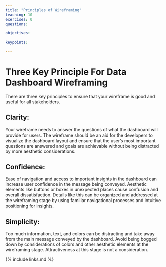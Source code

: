 ```yaml
---
title: "Principles of Wireframing"
teaching: 10
exercises: 0
questions:

objectives:
 
keypoints:

---
```


# Three Key Principle For Data Dashboard Wireframing

There are three key principles to ensure that your wireframe is good and useful for all stakeholders.

## Clarity: 

Your wireframe needs to answer the questions of what the dashboard will provide for users. The wireframe should be an aid for the developers to visualize the dashboard layout and ensure that the user’s most important questions are answered and goals are achievable without being distracted by more aesthetic considerations.

## Confidence: 

Ease of navigation and access to important insights in the dashboard can increase user confidence in the message being conveyed. Aesthetic elements like buttons or boxes in unexpected places cause confusion and overall dissatisfaction. Details like this can be organized and addressed at the wireframing stage by using familiar navigational processes and intuitive positioning for insights.

## Simplicity: 

Too much information, text, and colors can be distracting and take away from the main message conveyed by the dashboard. Avoid being bogged down by considerations of colors and other aesthetic elements at the wireframing stage. Attractiveness at this stage is not a consideration.


{% include links.md %}
